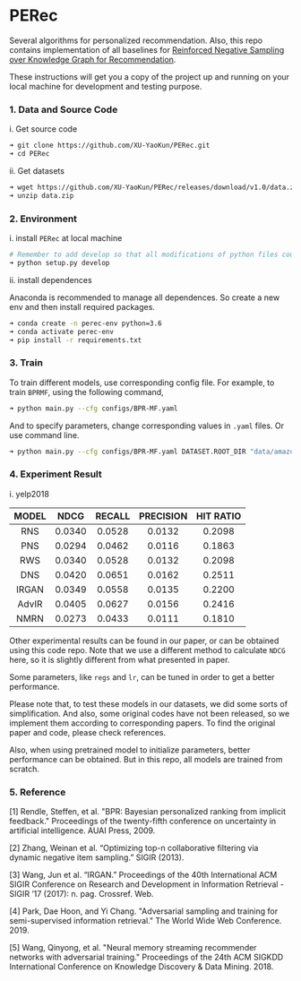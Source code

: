 # PERec
Several algorithms for personalized recommendation. Also, this repo contains implementation of all baselines for [Reinforced Negative Sampling over Knowledge Graph for Recommendation](http://staff.ustc.edu.cn/~hexn/papers/www20-KGPolicy.pdf).
 
These instructions will get you a copy of the project up and running on your local machine for development and testing purpose.

### 1. Data and Source Code
i. Get source code
```bash
➜ git clone https://github.com/XU-YaoKun/PERec.git
➜ cd PERec 
```
ii. Get datasets
```bash
➜ wget https://github.com/XU-YaoKun/PERec/releases/download/v1.0/data.zip
➜ unzip data.zip
```
### 2. Environment
i. install `PERec` at local machine
```bash
# Remember to add develop so that all modifications of python files could take effects.
➜ python setup.py develop 
```
ii. install dependences

Anaconda is recommended to manage all dependences. So create a new env and then install required packages.
```bash
➜ conda create -n perec-env python=3.6
➜ conda activate perec-env 
➜ pip install -r requirements.txt 
```
### 3. Train

To train different models, use corresponding config file. For example, to train `BPRMF`, using the following command,
```bash
➜ python main.py --cfg configs/BPR-MF.yaml 
```
And to specify parameters, change corresponding values in `.yaml` files. Or use command line.
```bash
➜ python main.py --cfg configs/BPR-MF.yaml DATASET.ROOT_DIR "data/amazon-book" 
```

### 4. Experiment Result
i. yelp2018

|MODEL|NDCG|RECALL|PRECISION|HIT RATIO|
|:-----:|:--:|:---:|:---:|:--:|
|RNS|0.0340|0.0528|0.0132|0.2098|
|PNS|0.0294|0.0462|0.0116|0.1863|
|RWS|0.0340|0.0528|0.0132|0.2098|
|DNS|0.0420|0.0651|0.0162|0.2511|
|IRGAN|0.0349|0.0558|0.0135|0.2200|
|AdvIR|0.0405|0.0627|0.0156|0.2416|
|NMRN|0.0273|0.0433|0.0111|0.1810|

Other experimental results can be found in our paper, or can be obtained using this code repo. Note that we use a different method to calculate `NDCG` here, so it is slightly different from what presented in paper.

Some parameters, like `regs` and `lr`, can be tuned in order to get a better performance.

Please note that, to test these models in our datasets, we did some sorts of simplification. And also, some original codes have not been released, so we implement them according to corresponding papers. To find the original paper and code, please check references. 

Also, when using pretrained model to initialize parameters, better performance can be obtained. But in this repo, all models are trained from scratch.

### 5. Reference
[1] Rendle, Steffen, et al. "BPR: Bayesian personalized ranking from implicit feedback." Proceedings of the twenty-fifth conference on uncertainty in artificial intelligence. AUAI Press, 2009.

[2] Zhang, Weinan et al. “Optimizing top-n collaborative filtering via dynamic negative item sampling.” SIGIR (2013).

[3] Wang, Jun et al. “IRGAN.” Proceedings of the 40th International ACM SIGIR Conference on Research and Development in Information Retrieval - SIGIR  ’17 (2017): n. pag. Crossref. Web.

[4] Park, Dae Hoon, and Yi Chang. "Adversarial sampling and training for semi-supervised information retrieval." The World Wide Web Conference. 2019.

[5] Wang, Qinyong, et al. "Neural memory streaming recommender networks with adversarial training." Proceedings of the 24th ACM SIGKDD International Conference on Knowledge Discovery & Data Mining. 2018.